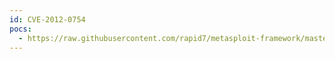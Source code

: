 ```yaml
---
id: CVE-2012-0754
pocs:
  - https://raw.githubusercontent.com/rapid7/metasploit-framework/master/modules/exploits/windows/browser/adobe_flash_mp4_cprt.rb
---
```

